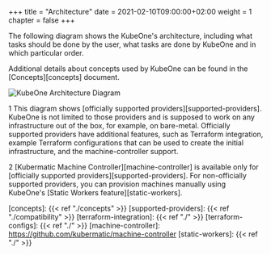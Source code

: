 +++
title = "Architecture"
date = 2021-02-10T09:00:00+02:00
weight = 1
chapter = false
+++

The following diagram shows the KubeOne's architecture, including what
tasks should be done by the user, what tasks are done by KubeOne and in
which particular order.

Additional details about concepts used by KubeOne can be found in the
[Concepts][concepts] document.

![KubeOne Architecture Diagram](/img/kubeone/master/architecture/architecture.png)

1 This diagram shows [officially supported providers][supported-providers].
KubeOne is not limited to those providers and is supposed to work on any 
infrastructure out of the box, for example, on bare-metal.
Officially supported providers have additional features, such as Terraform
integration, example Terraform configurations that can be used to create
the initial infrastructure, and the machine-controller support.

2 [Kubermatic Machine Controller][machine-controller] is available
only for [officially supported providers][supported-providers]. For non-officially
supported providers, you can provision machines manually using KubeOne's
[Static Workers feature][static-workers].

[concepts]: {{< ref "./concepts" >}}
[supported-providers]: {{< ref "./compatibility" >}}
[terraform-integration]: {{< ref "./" >}}
[terraform-configs]: {{< ref "./" >}}
[machine-controller]: https://github.com/kubermatic/machine-controller
[static-workers]: {{< ref "./" >}}
